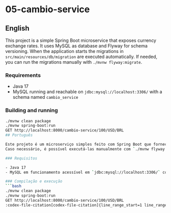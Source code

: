 # 05-cambio-service

## English

This project is a simple Spring Boot microservice that exposes currency exchange rates. It uses MySQL as database and Flyway for schema versioning. When the application starts the migrations in `src/main/resources/db/migration` are executed automatically.
If needed, you can run the migrations manually with `./mvnw flyway:migrate`.

### Requirements

- Java 17
- MySQL running and reachable on `jdbc:mysql://localhost:3306/` with a schema named `cambio_service`

### Building and running
```bash
./mvnw clean package
./mvnw spring-boot:run
GET http://localhost:8000/cambio-service/100/USD/BRL
## Português

Este projeto é um microserviço simples feito com Spring Boot que fornece taxas de câmbio. Ele utiliza MySQL como banco de dados e o Flyway para versionar o esquema. As migrações contidas em `src/main/resources/db/migration` são executadas automaticamente na inicialização da aplicação.
Caso necessário, é possível executá-las manualmente com `./mvnw flyway:migrate`.

### Requisitos

- Java 17
- MySQL em funcionamento acessível em `jdbc:mysql://localhost:3306/` com o schema `cambio_service`

### Compilação e execução
```bash
./mvnw clean package
./mvnw spring-boot:run
GET http://localhost:8000/cambio-service/100/USD/BRL
​:codex-file-citation[codex-file-citation]{line_range_start=1 line_range_end=47 path=README.md git_url="https://github.com/kramires/05-cambio-service/blob/main/README.md#L1-L47"}​

